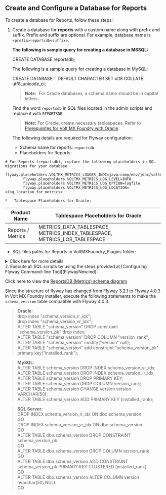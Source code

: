                               

Create and Configure a Database for Reports
-------------------------------------------

To create a database for Reports, follow these steps:

1.  Create a database for **reports** with a custom name along with prefix and suffix. Prefix and suffix are optional. For example, database name is `<prefix>reportsdb<suffix>`.
    
    **The following is sample query for creating a database in MSSQL:**
    
    CREATE DATABASE reportsdb;
    
    The following is a sample query for creating a database in MySQL:
    
    CREATE DATABASE \`<DBNAME>\` DEFAULT CHARACTER SET utf8 COLLATE utf8\_unicode\_ci;
    
    > **_Note:_**  For Oracle databases, a schema name should be in capital letters.  
      
    Find the word `reportsdb` in SQL files located in the admin scripts and replace it with `REPORTSDB`.
    
    > **_Note:_** For Oracle, create necessary tablespaces. Refer to [Prerequisites for Volt MX Foundry with Oracle](Database_Prerequsites.md#prerequisites-for-volt-mx-foundry-with-oracle).
    
    The following details are required for Flyway configuration:
    
    *   Schema name for reports: `reportsdb`
    *   Placeholders for Reports:
```
# For Reports (reportsdb), replace the following placeholders in SQL migrations for your database
        flyway.placeholders.VOLTMX_METRICS_LOGGER_JNDI=java:comp/env/jdbc/voltmxreports
        flyway.placeholders.VOLTMX_METRICS_LOG_LEVEL=INFO
        flyway.placeholders.VOLTMX_METRICS_LOG_OPTION=logfile
        flyway.placeholders.VOLTMX_METRICS_LOG_LOCATION=<log_location_for_metrics> 
```
    *   Tablespace Placeholders for Oracle:
        
| Product Name | Tablespace Placeholders for Oracle |
| --- | --- |
| Reports / Metrics | METRICS\_DATA\_TABLESPACE, METRICS\_INDEX\_TABLESPACE, METRICS\_LOB\_TABLESPACE |
        
*   SQL files paths for Reports in VoltMXFoundry\_Plugins folder:
        
        
<details close markdown="block"><summary>Click here for more details</summary>
        
| Path for SQL files in the VoltMXFoundry\_Plugins folder | Database | Component |
| --- | --- | --- |
| \\VoltMXFoundry\_Plugins\\middleware\\reportsdb\_mysql | MySQL | ReportsDB   |
| \\VoltMXFoundry\_Plugins\\middleware\\reportsdb\_oracle | Oracle |
| \\VoltMXFoundry\_Plugins\\middleware\\reportsdb\_mssql | SQL Server |
</details>       
2.  Execute all SQL scripts by using the steps provided at [Configuring Flyway Command-line Tool](FlywayNew.md).
    
Click here to view the [ReportsDB (Metrics) schema diagram](http://docs.voltmx.com/8_x_PDFs/MFSchema_Diagrams/metrics.png)
    

Since the structure of flyway has changed from Flyway 3.2.1 to Flyway 4.0.3 in Volt MX Foundry installer, execute the following statements to make the `schema_version` table compatible with Flyway 4.0.3.

>**Oracle:**  
drop index "schema\_version\_ir\_idx";  
drop index "schema\_version\_vr\_idx";  
ALTER TABLE "schema\_version" DROP constraint "schema\_version\_pk" drop index;  
ALTER TABLE "schema\_version" DROP COLUMN "version\_rank";  
ALTER TABLE "schema\_version" modify("version" null);  
ALTER TABLE "schema\_version" add constraint "schema\_version\_pk" primary key("installed\_rank");  
  
>**MySQL:**  
ALTER TABLE schema\_version DROP INDEX schema\_version\_vr\_idx;  
ALTER TABLE schema\_version DROP INDEX schema\_version\_ir\_idx;  
ALTER TABLE schema\_version DROP PRIMARY KEY;  
ALTER TABLE schema\_version DROP COLUMN version\_rank;  
ALTER TABLE schema\_version CHANGE version version VARCHAR(50);  
ALTER TABLE schema\_version ADD PRIMARY KEY (installed\_rank);  
  
  
>**SQL Server:**  
DROP INDEX schema\_version\_ir\_idx ON dbo.schema\_version  
GO  
DROP INDEX schema\_version\_vr\_idx ON dbo.schema\_version  
GO  
ALTER TABLE dbo.schema\_version DROP CONSTRAINT schema\_version\_pk  
GO  
ALTER TABLE dbo.schema\_version DROP COLUMN version\_rank  
GO  
ALTER TABLE dbo.schema\_version ADD CONSTRAINT schema\_version\_pk PRIMARY KEY CLUSTERED (installed\_rank)  
GO  
ALTER TABLE dbo.schema\_version ALTER COLUMN version nvarchar(50) NULL  
GO

